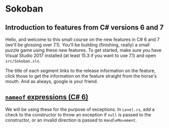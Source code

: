 # Sokoban

## Introduction to features from C# versions 6 and 7

Hello, and welcome to this small course on the new features in C# 6 and 7 (we'll be glossing over
7.1). You'll be building (finishing, really) a small puzzle game using these new features. To get
started, make sure you have Visual Studio 2017 installed (at least 15.3 if you want to use 7.1) and
open `src/Sokoban.sln`.

The title of each segment links to the release information on the feature, click those to get the
information on the feature straight from the horse's mouth. And as always, google is your friend.

## [`nameof` expressions (C# 6)][nameof]

We will be using these for the purpose of exceptions. In `Level.cs`, add a check to the constructor
to throw an exception if `null` is passed to the constructor, or an invalid direction is passed to
`HandleMovement`.

[nameof]: https://docs.microsoft.com/en-us/dotnet/csharp/whats-new/csharp-6#nameof-expressions

